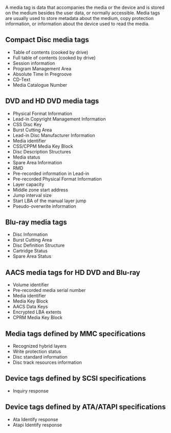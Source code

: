 A media tag is data that accompanies the media or the device and is stored on the medium besides the user data, or normally accessible. Media tags are usually used to store metadata about the medium, copy protection information, or information about the device used to read the media.

## Compact Disc media tags

* Table of contents (cooked by drive)
* Full table of contents (cooked by drive)
* Session information
* Program Management Area
* Absolute Time In Pregroove
* CD-Text
* Media Catalogue Number

## DVD and HD DVD media tags

* Physical Format Information
* Lead-in Copyright Management Information
* CSS Disc Key
* Burst Cutting Area
* Lead-in Disc Manufacturer Information
* Media identifier
* CSS/CPPM Media Key Block
* Disc Description Structures
* Media status
* Spare Area Information
* RMD
* Pre-recorded information in Lead-in
* Pre-recorded Physical Format Information
* Layer capacity
* Middle zone start address
* Jump interval size
* Start LBA of the manual layer jump
* Pseudo-overwrite information

## Blu-ray media tags

* Disc Information
* Burst Cutting Area
* Disc Definition Structure
* Cartridge Status
* Spare Area Status

## AACS media tags for HD DVD and Blu-ray

* Volume identifier
* Pre-recorded media serial number
* Media identifier
* Media Key Block
* AACS Data Keys
* Encrypted LBA extents
* CPRM Media Key Block

## Media tags defined by MMC specifications

* Recognized hybrid layers
* Write protection status
* Disc standard information
* Disc track resources information

## Device tags defined by SCSI specifications

* Inquiry response

## Device tags defined by ATA/ATAPI specifications

* Ata Identify response
* Atapi Identify response